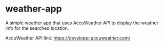 # weather-app
A simple weather app that uses AccuWeather API to display the weather info for the searched location.

AccuWeather API link: https://developer.accuweather.com/

